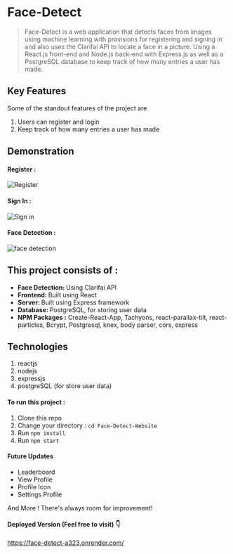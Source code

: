 # Face-Detect

> Face-Detect is a web application that detects faces from images using machine learning with
> provisions for registering and signing in and also
> uses the Clarifai API to locate a face in a picture. Using a React.js front-end and Node.js back-end with Express.js
> as well as a PostgreSQL database to keep track of how many entries a user has made. 

## Key Features

Some of the standout features of the project are

1.  Users can register and login
2.  Keep track of how many entries a user has made

## Demonstration

#### Register :

![Register](https://github.com/Euripidec/Face-Detect-Website/assets/111103974/74edb851-71ca-44e8-9b61-3db03e95de70)

#### Sign In :

![Sign in](https://github.com/Euripidec/Face-Detect-Website/assets/111103974/449086fd-c7c6-4555-b3ec-1a7596a00d36)


#### Face Detection :

![face detection](https://github.com/Euripidec/Face-Detect-Website/assets/111103974/0fedf321-ba33-4740-8ba1-a0e4fa6306c2)





## This project consists of :

<ul>
  <li><b>Face Detection: </b> Using Clarifai API</li>
  <li><b>Frontend: </b>Built using React</li>
  <li><b>Server: </b>Built using Express framework</li>
  <li><b>Database: </b>PostgreSQL, for storing user data</li>
  <li><b> NPM Packages :</b> Create-React-App, Tachyons, react-parallax-tilt, react-particles, Bcrypt, Postgresql, knex, body parser, cors, express</li>
</ul>

## Technologies

1. reactjs
2. nodejs
3. expressjs
4. postgreSQL (for store user data)

#### To run this project :

1. Clone this repo
2. Change your directory : `cd Face-Detect-Website`
3. Run `npm install`
4. Run `npm start`


#### Future Updates

- Leaderboard
- View Profile
- Profile Icon
- Settings Profile

And More ! There's always room for improvement!

#### Deployed Version (Feel free to visit) 👇

https://face-detect-a323.onrender.com/
